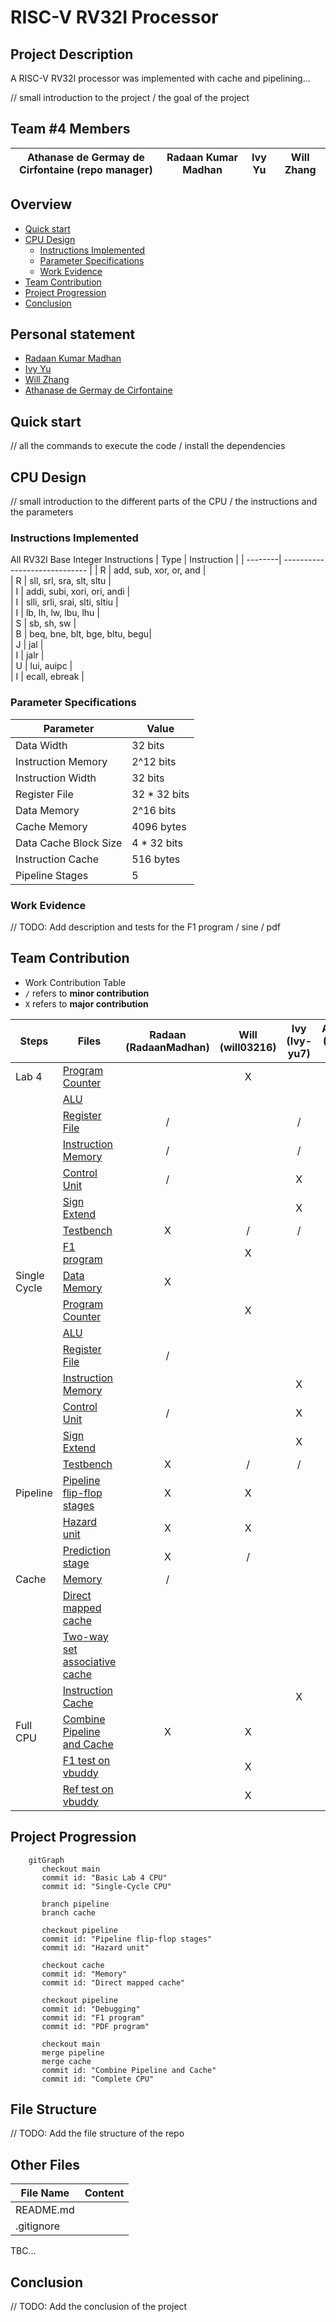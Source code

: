 # RISC-V RV32I Processor

## Project Description
A RISC-V RV32I processor was implemented with cache and pipelining...

// small introduction to the project / the goal of the project

## Team #4 Members

| Athanase de Germay de Cirfontaine (repo manager) | Radaan Kumar Madhan| Ivy Yu | Will Zhang |
|-|-|-|-|

## Overview
- [Quick start](#quick-start)
- [CPU Design](#cpu-design)
  - [Instructions Implemented](#instructions-implemented)
  - [Parameter Specifications](#parameter-specifications)
  - [Work Evidence](#work-evidence)
- [Team Contribution](#team-contribution)
- [Project Progression](#project-progression)
- [Conclusion](#conclusion)

## Personal statement
- [Radaan Kumar Madhan](./doc/personal_statement/radaan_statement.md)
- [Ivy Yu](/doc/personal_statement/ivy_statement.md)
- [Will Zhang](/doc/personal_statement/will_statement.md)
- [Athanase de Germay de Cirfontaine](/doc/personal_statement/ata_statement.md)


## Quick start

// all the commands to execute the code / install the dependencies

## CPU Design

// small introduction to the different parts of the CPU / the instructions and the parameters

### Instructions Implemented
All RV32I Base Integer Instructions
| Type    | Instruction                   |
| --------| ----------------------------- | 
| R       | add, sub, xor, or, and        |               
| R       | sll, srl, sra, slt, sltu      |    
| I       | addi, subi, xori, ori, andi   |               
| I       | slli, srli, srai, slti, sltiu |           
| I       | lb, lh, lw, lbu, lhu          |                           
| S       | sb, sh, sw                    |     
| B       | beq, bne, blt, bge, bltu, begu|                                                 
| J       | jal                           |                                                 
| I       | jalr                          |     
| U       | lui, auipc                    |                                                                                             
| I       | ecall, ebreak                 |                                                                                             

### Parameter Specifications
| Parameter            | Value       |
|----------------------|-------------|
| Data Width           | 32 bits     |
| Instruction Memory   | 2^12 bits   |
| Instruction Width    | 32 bits     |
| Register File        | 32 * 32 bits|
| Data Memory          | 2^16 bits   |
| Cache Memory         | 4096 bytes  |
| Data Cache Block Size| 4 * 32 bits |
| Instruction Cache    | 516 bytes   |
| Pipeline Stages      | 5           |


### Work Evidence
// TODO: Add description and tests for the F1 program / sine / pdf


## Team Contribution

- Work Contribution Table
- `/` refers to **minor contribution**
- `X` refers to **major contribution**

| Steps        | Files  | Radaan (RadaanMadhan) | Will (will03216) | Ivy (Ivy-yu7) | Athanase (Wazab-75) |
| ------------ | ----------------------------------------------- | :----: | :--: | :-: | :------: |
| Lab 4        | [Program Counter](./repo/rtl/fetch/pc.sv)       |        |  X   |     |          |
|              | [ALU](./repo/rtl/execute/alu.sv)                |        |      |     |    X     |
|              | [Register File](./repo/rtl/decode/reg_module.sv)   |   /    |      |  /  |    X     |
|              | [Instruction Memory](./repo/rtl/memory/inst_mem.sv)  |   /    |      |  /  |          |
|              | [Control Unit](./repo/rtl/decode/control_unit.sv)    |   /    |      |  X   |    /     |
|              | [Sign Extend](./repo/rtl/decode/sign_extend.sv)     |        |      |  X  |          |
|              | [Testbench](./repo/tb_unit/tests/verify.cpp)               |   X    |   /  |  /  |    /     |
|              | [F1 program](./repo/rtl/F1/f1/f1_tb.cpp)             |        |  X   |     |          |
| Single Cycle | [Data Memory](./repo/rtl/memory/data_mem.sv)        |   X    |      |     |    X     |
|              | [Program Counter](./repo/rtl/fetch/pc.sv)       |        |  X    |     |          |
|              | [ALU](./repo/rtl/execute/alu.sv)                |        |      |     |    X     |
|              | [Register File](./repo/rtl/decode/reg_module.sv)   |   /    |      |     |          |
|              | [Instruction Memory](./repo/rtl/memory/inst_mem.sv)  |        |      |  X  |          |
|              | [Control Unit](./repo/rtl/decode/control_unit.sv)    |   /    |      |  X  |    /     |
|              | [Sign Extend](./repo/rtl/decode/sign_extend.sv)     |        |      |  X  |          |
|              | [Testbench](./repo/tb/tests/verify.cpp)       |   X    |   /  |  /  |    /     |
| Pipeline     | [Pipeline flip-flop stages]() |   X    |  X   |     |          |
|              | [Hazard unit]()    |   X    |  X   |     |          |
|              | [Prediction stage]() |   X    |   /  |     |          |
| Cache        | [Memory](./repo/rtl/memory/top_memory.sv)              |   /    |      |     |    X     |
|              | [Direct mapped cache]()  |        |      |     |    X     |
|              | [Two-way set associative cache]() |        |      |     |    X     |
|              | [Instruction Cache]() |        |      |  X  |          |
| Full CPU     | [Combine Pipeline and Cache]() |   X    |  X   |     |          |
|              | [F1 test on vbuddy](./repo/tb/f1/f1_tb.cpp)|        |   X   |     |       |
|              | [Ref test on vbuddy](./repo/tb/ref/ref_tb.cpp)|        |    X   |     |       |


## Project Progression
```mermaid
    gitGraph
       checkout main
       commit id: "Basic Lab 4 CPU"
       commit id: "Single-Cycle CPU"

       branch pipeline
       branch cache

       checkout pipeline
       commit id: "Pipeline flip-flop stages"
       commit id: "Hazard unit"

       checkout cache
       commit id: "Memory"
       commit id: "Direct mapped cache"

       checkout pipeline
       commit id: "Debugging"
       commit id: "F1 program"
       commit id: "PDF program"

       checkout main
       merge pipeline
       merge cache
       commit id: "Combine Pipeline and Cache"
       commit id: "Complete CPU"
```


## File Structure

// TODO: Add the file structure of the repo

## Other Files
| File Name   | Content               |
| ------------| --------------------| 
| README.md   |      |               
| .gitignore  |  |
TBC...

## Conclusion

// TODO: Add the conclusion of the project

